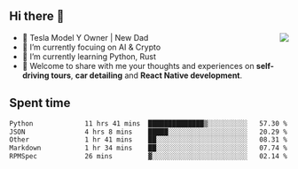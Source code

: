 ## Hi there 👋
<img align="right" src="https://github-readme-stats.vercel.app/api?username=ljunb&show_icons=true&icon_color=CE1D2D&text_color=718096&bg_color=00000000&hide_title=true&hide_border=true" />

- 🚗 Tesla Model Y Owner | New Dad
- 🔭 I’m currently focuing on AI & Crypto
- 🌱 I’m currently learning Python, Rust
- 💬 Welcome to share with me your thoughts and experiences on **self-driving tours**, **car detailing** and **React Native development**.




## Spent time
<!--START_SECTION:waka-->

```txt
Python             11 hrs 41 mins  ██████████████▒░░░░░░░░░░   57.30 %
JSON               4 hrs 8 mins    █████░░░░░░░░░░░░░░░░░░░░   20.29 %
Other              1 hr 41 mins    ██░░░░░░░░░░░░░░░░░░░░░░░   08.31 %
Markdown           1 hr 34 mins    ██░░░░░░░░░░░░░░░░░░░░░░░   07.74 %
RPMSpec            26 mins         ▓░░░░░░░░░░░░░░░░░░░░░░░░   02.14 %
```

<!--END_SECTION:waka-->
